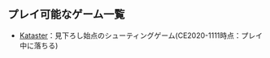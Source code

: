 ## プレイ可能なゲーム一覧
- [Kataster](https://github.com/Bobox214/Kataster)：見下ろし始点のシューティングゲーム(CE2020-1111時点：プレイ中に落ちる)
